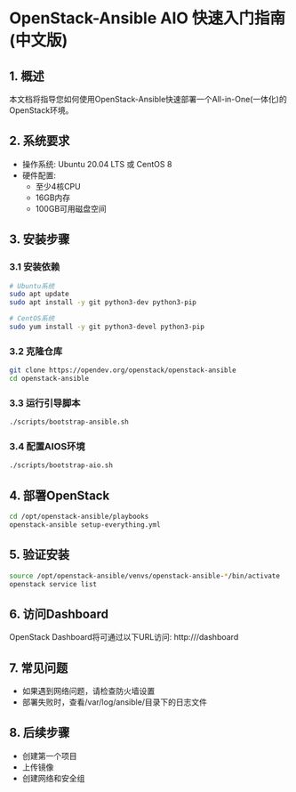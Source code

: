 # OpenStack-Ansible AIO 快速入门指南 (中文版)

## 1. 概述
本文档将指导您如何使用OpenStack-Ansible快速部署一个All-in-One(一体化)的OpenStack环境。

## 2. 系统要求
- 操作系统: Ubuntu 20.04 LTS 或 CentOS 8
- 硬件配置:
  - 至少4核CPU
  - 16GB内存
  - 100GB可用磁盘空间

## 3. 安装步骤
### 3.1 安装依赖
```bash
# Ubuntu系统
sudo apt update
sudo apt install -y git python3-dev python3-pip

# CentOS系统
sudo yum install -y git python3-devel python3-pip
```

### 3.2 克隆仓库
```bash
git clone https://opendev.org/openstack/openstack-ansible
cd openstack-ansible
```

### 3.3 运行引导脚本
```bash
./scripts/bootstrap-ansible.sh
```

### 3.4 配置AIOS环境
```bash
./scripts/bootstrap-aio.sh
```

## 4. 部署OpenStack
```bash
cd /opt/openstack-ansible/playbooks
openstack-ansible setup-everything.yml
```

## 5. 验证安装
```bash
source /opt/openstack-ansible/venvs/openstack-ansible-*/bin/activate
openstack service list
```

## 6. 访问Dashboard
OpenStack Dashboard将可通过以下URL访问:
http://<your-server-ip>/dashboard

## 7. 常见问题
- 如果遇到网络问题，请检查防火墙设置
- 部署失败时，查看/var/log/ansible/目录下的日志文件

## 8. 后续步骤
- 创建第一个项目
- 上传镜像
- 创建网络和安全组